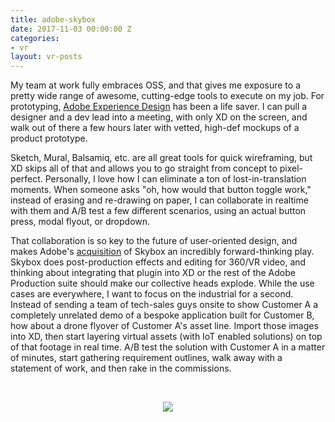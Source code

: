 ```yaml
---
title: adobe-skybox
date: 2017-11-03 00:00:00 Z
categories:
- vr
layout: vr-posts
---
```


My team at work fully embraces OSS, and that gives me exposure to a pretty wide range of awesome, cutting-edge tools to execute on my job. For prototyping, [Adobe Experience Design](http://www.adobe.com/products/xd.html) has been a life saver. I can pull a designer and a dev lead into a meeting, with only XD on the screen, and walk out of there a few hours later with vetted, high-def mockups of a product prototype. 

Sketch, Mural, Balsamiq, etc. are all great tools for quick wireframing, but XD skips all of that and allows you to go straight from concept to pixel-perfect. Personally, I love how I can eliminate a ton of lost-in-translation moments. When someone asks "oh, how would that button toggle work," instead of erasing and re-drawing on paper, I can collaborate in realtime with them and A/B test a few different scenarios, using an actual button press, modal flyout, or dropdown. 

That collaboration is so key to the future of user-oriented design, and makes Adobe's [acquisition](http://news.adobe.com/press-release/creative-cloud/adobe-continues-drive-360-video-and-vr-innovation-acquisition-mettles) of Skybox an incredibly forward-thinking play. Skybox does post-production effects and editing for 360/VR video, and thinking about integrating that plugin into XD or the rest of the Adobe Production suite should make our collective heads explode. While the use cases are everywhere, I want to focus on the industrial for a second. Instead of sending a team of tech-sales guys onsite to show Customer A a completely unrelated demo of a bespoke application built for Customer B, how about a drone flyover of Customer A's asset line. Import those images into XD, then start layering virtual assets (with IoT enabled solutions) on top of that footage in real time. A/B test the solution with Customer A in a matter of minutes, start gathering requirement outlines, walk away with a statement of work, and then rake in the commissions.

<br>

<p align="center">
	<img src="https://media.giphy.com/media/xT0xeJpnrWC4XWblEk/giphy.gif" class="img-responsive"/>
</p>